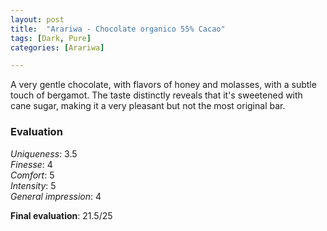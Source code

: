```yaml
---
layout: post
title:  "Arariwa - Chocolate organico 55% Cacao"
tags: [Dark, Pure] 
categories: [Arariwa]

---
```



A very gentle chocolate, with flavors of honey and molasses, with a subtle touch of bergamot.
The taste distinctly reveals that it's sweetened with cane sugar, making it a very pleasant but not the most original bar.


### Evaluation

_Uniqueness_: 3.5  
_Finesse_: 4  
_Comfort_: 5  
_Intensity_: 5  
_General impression_: 4

**Final evaluation**: 21.5/25
